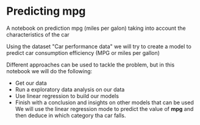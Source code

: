 # Predicting mpg
A notebook on prediction mpg (miles per galon)  taking into account the characteristics of the car

Using the dataset "Car performance data" we will try to create a model to predict car consumption efficiency (MPG or miles per gallon)

Different approaches can be used to tackle the problem, but in this notebook we will do the following:
* Get our data
* Run a exploratory data analysis on our data
* Use linear regression to build our models
* Finish with a conclusion and insights on other models that can be used
We will use the linear regression mode to predict the value of **mpg** and then deduce in which category tha car falls.

